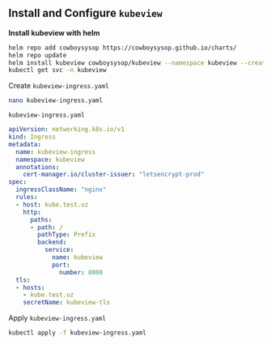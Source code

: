 ## Install and Configure `kubeview`


**Install kubeview with helm**
```bash
helm repo add cowboysysop https://cowboysysop.github.io/charts/
helm repo update
helm install kubeview cowboysysop/kubeview --namespace kubeview --create-namespace
kubectl get svc -n kubeview
```

Create `kubeview-ingress.yaml` 

```bash
nano kubeview-ingress.yaml
```
`kubeview-ingress.yaml`

```yaml
apiVersion: networking.k8s.io/v1
kind: Ingress
metadata:
  name: kubeview-ingress
  namespace: kubeview
  annotations:
    cert-manager.io/cluster-issuer: "letsencrypt-prod"
spec:
  ingressClassName: "nginx"
  rules:
  - host: kube.test.uz
    http:
      paths:
      - path: /
        pathType: Prefix
        backend:
          service:
            name: kubeview
            port:
              number: 8000
  tls:
  - hosts:
    - kube.test.uz
    secretName: kubeview-tls
```

Apply `kubeview-ingress.yaml`

```bash
kubectl apply -f kubeview-ingress.yaml
```